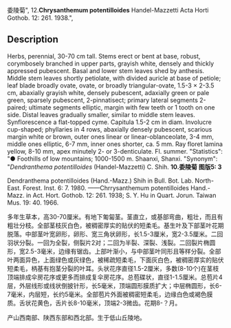 委陵菊",
12.**Chrysanthemum potentilloides** Handel-Mazzetti Acta Horti Gothob. 12: 261. 1938.",

## Description
Herbs, perennial, 30-70 cm tall. Stems erect or bent at base, robust, corymbosely branched in upper parts, grayish white, densely and thickly appressed pubescent. Basal and lower stem leaves shed by anthesis. Middle stem leaves shortly petiolate, with divided auricle at base of petiole; leaf blade broadly ovate, ovate, or broadly triangular-ovate, 1.5-3 × 2-3.5 cm, abaxially grayish white, densely pubescent, adaxially green or pale green, sparsely pubescent, 2-pinnatisect; primary lateral segments 2-paired; ultimate segments elliptic, margin with few teeth or 1 tooth on one side. Distal leaves gradually smaller, similar to middle stem leaves. Synflorescence a flat-topped cyme. Capitula 1.5-2 cm in diam. Involucre cup-shaped; phyllaries in 4 rows, abaxially densely pubescent, scarious margin white or brown, outer ones linear or linear-oblanceolate, 3-4 mm, middle ones elliptic, 6-7 mm, inner ones shorter, ca. 5 mm. Ray floret lamina yellow, 8-10 mm, apex minutely 2- or 3-denticulate. Fl. summer.
  "Statistics": "● Foothills of low mountains; 1000-1500 m. Shaanxi, Shanxi.
  "Synonym": "*Dendranthema potentilloides* (Handel-Mazzetti) C. Shih.
**10.委陵菊 图版5: 3**

Dendranthema potentilloides (Hand.-Mazz.) Shih in Bull. Bot. Lab. North-East. Forest. Inst. 6: 7. 1980. ——Chrrysanthemum potentilloides Hand.-Mazz. in Act. Hort. Gothob. 12: 261. 1938; S. Y. Hu in Quart. Jorun. Taiwan Mus. 19: 40. 1966.

多年生草本，高30-70厘米。有地下匍匐茎。茎直立，或基部弯曲，粗壮，而且有粗壮分枝。全部茎枝灰白色，被稠密厚实的贴伏的短柔毛。基生叶及下部茎叶花期脱落。中部茎叶宽卵形，卵形、宽三角状卵形，长1.5-3厘米，宽2-3.5厘米。二回羽状分裂。一回为全裂，侧裂片2对；二回为半裂、深裂、浅裂。二回裂片椭圆形，宽2.5-3毫米，边缘有锯齿。上部叶渐小，与中部茎叶同形且等样分裂。全部叶两面异色，上面绿色或灰绿色，被稀疏短柔毛，下面灰白色，被稠密厚实的贴伏短柔毛，柄基有抱茎分裂的叶耳。头状花序直径1.5-2厘米，多数(8-10个)在茎枝顶端排成伞房花序或更多而排成复伞房花序。总苞碟状，直径1-1.5厘米。总苞片4层，外层线形或线状倒披针形，长5毫米，顶端圆形膜质扩大；中层椭圆形，长6-7毫米，内层短，长约5毫米。全部苞片外面被稠密短柔毛，边缘白色或褐色膜质。舌状花黄色，舌片长8-10毫米，顶端2-3微齿。花期8-？月。

产山西南部、陕西东部和西北部。生于低山丘陵地。
